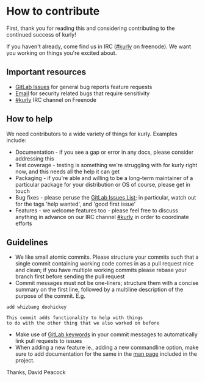 # How to contribute

First, thank you for reading this and considering contributing to the continued success of kurly!

If you haven't already, come find us in IRC ([#kurly](irc://chat.freenode.net/kurly) on freenode). We want you working on things you're excited about.

## Important resources

* [GitLab Issues](https://gitlab.com/davidjpeacock/kurly/issues) for general bug reports feature requests
* [Email](mailto:david.j.peacock@gmail.com) for security related bugs that require sensitivity
* [#kurly](irc://chat.freenode.net/kurly) IRC channel on Freenode

## How to help

We need contributors to a wide variety of things for kurly.  Examples include:

* Documentation - if you see a gap or error in any docs, please consider addressing this
* Test coverage - testing is something we're struggling with for kurly right now, and this needs all the help it can get
* Packaging - if you're able and willing to be a long-term maintainer of a particular package for your distribution or OS of course, please get in touch
* Bug fixes - please peruse the [GitLab Issues List](https://gitlab.com/davidjpeacock/kurly/issues); in particular, watch out for the tags 'help wanted', and 'good first issue'
* Features - we welcome features too - please feel free to discuss anything in advance on our IRC channel [#kurly](irc://chat.freenode.net/kurly) in order to coordinate efforts

## Guidelines

* We like small atomic commits.  Please structure your commits such that a single commit containing working code comes in as a pull request nice and clean; if you have multiple working commits please rebase your branch first before sending the pull request
* Commit messages must not be one-liners; structure them with a concise summary on the first line, followed by a multiline description of the purpose of the commit.  E.g.
```
add whizbang doohickey

This commit adds functionality to help with things
to do with the other thing that we also worked on before
```
* Make use of [GitLab keywords](https://docs.gitlab.com/ee/user/project/issues/automatic_issue_closing.html) in your commit messages to automatically link pull requests to issues
* When adding a new feature ie., adding a new commandline option, make sure to add documentation for the same in the [man page](meta/kurly.man) included in the project.

Thanks,
David Peacock
